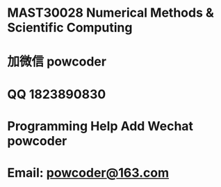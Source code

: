 # MAST30028 Numerical Methods & Scientific Computing
# 加微信 powcoder

# QQ 1823890830

# Programming Help Add Wechat powcoder

# Email: powcoder@163.com


